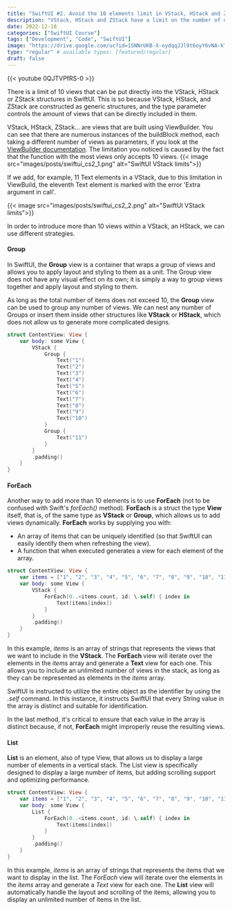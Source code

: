 ```yaml
---
title: "SwiftUI #2. Avoid the 10 elements limit in VStack, HStack and ZStack"
description: "VStack, HStack and ZStack have a limit on the number of elements they can contain: 10. Let's see how we can make these structures contain more than 10 elements."
date: 2022-12-18
categories: ["SwiftUI Course"]
tags: ["Development", "Code", "SwiftUI"]
image: "https://drive.google.com/uc?id=1SNNrUKB-X-oydqqJJl9t6oyY6vNA-kTV"
type: "regular" # available types: [featured/regular]
draft: false
---
```


{{< youtube 0QJTVPfRS-0 >}}

There is a limit of 10 views that can be put directly into the VStack, HStack or ZStack structures in SwiftUI. This is so because VStack, HStack, and ZStack are constructed as generic structures, and the type parameter controls the amount of views that can be directly included in them.

VStack, HStack, ZStack... are views that are built using ViewBuilder. You can see that there are numerous instances of the buildBlock method, each taking a different number of views as parameters, if you look at the [ViewBuilder documentation](https://developer.apple.com/documentation/swiftui/viewbuilder). The limitation you noticed is caused by the fact that the function with the most views only accepts 10 views.
{{< image src="images/posts/swiftui_cs2_1.png" alt="SwiftUI VStack limits">}}

If we add, for example, 11 Text elements in a VStack, due to this limitation  in ViewBuild, the eleventh Text element is marked with the error 'Extra argument in call'.

{{< image src="images/posts/swiftui_cs2_2.png" alt="SwiftUI VStack limits">}}

In order to introduce more than 10 views within a VStack, an HStack, we can use different strategies.


#### Group

In SwiftUI, the **Group** view is a container that wraps a group of views and allows you to apply layout and styling to them as a unit. The Group view does not have any visual effect on its own; it is simply a way to group views together and apply layout and styling to them.

As long as the total number of items does not exceed 10, the **Group** view can be used to group any number of views. We can nest any number of Groups or insert them inside other structures like **VStack** or **HStack**, which does not allow us to generate more complicated designs.

```swift
struct ContentView: View {
    var body: some View {
        VStack {
            Group {
                Text("1")
                Text("2")
                Text("3")
                Text("4")
                Text("5")
                Text("6")
                Text("7")
                Text("8")
                Text("9")
                Text("10")
            }
            Group {
                Text("11")
            }
        }
        .padding()
    }
}
```

#### ForEach

Another way to add more than 10 elements is to use **ForEach** (not to be confused with Swift's *forEach()* method). **ForEach** is a struct the type **View** itself, that is, of the same type as **VStack** or **Group**, which allows us to add views dynamically.
**ForEach** works by supplying you with:
* An array of items that can be uniquely identified (so that SwiftUI can easily identify them when refreshing the view).
* A function that when executed generates a view for each element of the array.
```swift
struct ContentView: View {
    var items = ["1", "2", "3", "4", "5", "6", "7", "8", "9", "10", "11"]
    var body: some View {
        VStack {
            ForEach(0..<items.count, id: \.self) { index in
                Text(items[index])
            }
        }
        .padding()
    }
}
```
In this example, *items* is an array of strings that represents the views that we want to include in the **VStack**. The **ForEach** view will iterate over the elements in the *items* array and generate a **Text** view for each one. This allows you to include an unlimited number of views in the stack, as long as they can be represented as elements in the *items* array.

SwiftUI is instructed to utilize the entire object as the identifier by using the *\.self* command. In this instance, it instructs SwiftUI that every String value in the array is distinct and suitable for identification.

In the last method, it's critical to ensure that each value in the array is distinct because, if not, **ForEach** might improperly reuse the resulting views.

#### List
**List** is an element, also of type View, that allows us to display a large number of elements in a vertical stack. The List view is specifically designed to display a large number of items, but adding scrolling support and optimizing performance.
```swift
struct ContentView: View {
    var items = ["1", "2", "3", "4", "5", "6", "7", "8", "9", "10", "11"]
    var body: some View {
        List {
            ForEach(0..<items.count, id: \.self) { index in
                Text(items[index])
            }
        }
        .padding()
    }
}
```

In this example, *items* is an array of strings that represents the items that we want to display in the list. The *ForEach* view will iterate over the elements in the *items* array and generate a *Text* view for each one. The **List** view will automatically handle the layout and scrolling of the items, allowing you to display an unlimited number of items in the list.
